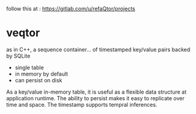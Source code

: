 follow this at : https://gitlab.com/u/refaQtor/projects

# veqtor
 as in C++, a sequence container... of timestamped key/value pairs backed by SQLite
 
 - single table
 - in memory by default
 - can persist on disk

As a key/value in-memory table, it is useful as a flexible data structure at application runtime.  The ability to persist makes it easy to replicate over time and space.  The timestamp supports tempral inferences.
